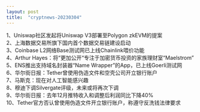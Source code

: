 ```yaml
---
layout: post
title:  "cryptnews-20230304"
---
```

1、Uniswap社区发起将Uniswap V3部署至Polygon zkEVM的提案  
2、上海数据交易所旗下国内首个数据交易链建设启动  
3、Coinbase L2网络Base测试网已上线Chainlink喂价功能  
4、Arthur Hayes：将“更加公开“专注于加密货币投资的家族理财室“Maelstrom”  
5、ENS推出支持域名封装器“Name Wrapper”的App，已上线Goerli测试网  
6、华尔街日报：Tether曾使用伪造文件和空壳公司开立银行账户  
7、马斯克：现在对人工智能感兴趣  
8、穆迪下调Silvergate评级，未来或将再次下调  
9、华尔街日报：去年12月推特收入和调整后利润同比下降40%  
10、Tether官方否认曾使用伪造文件开立银行账户，称遵守反洗钱法律要求  
